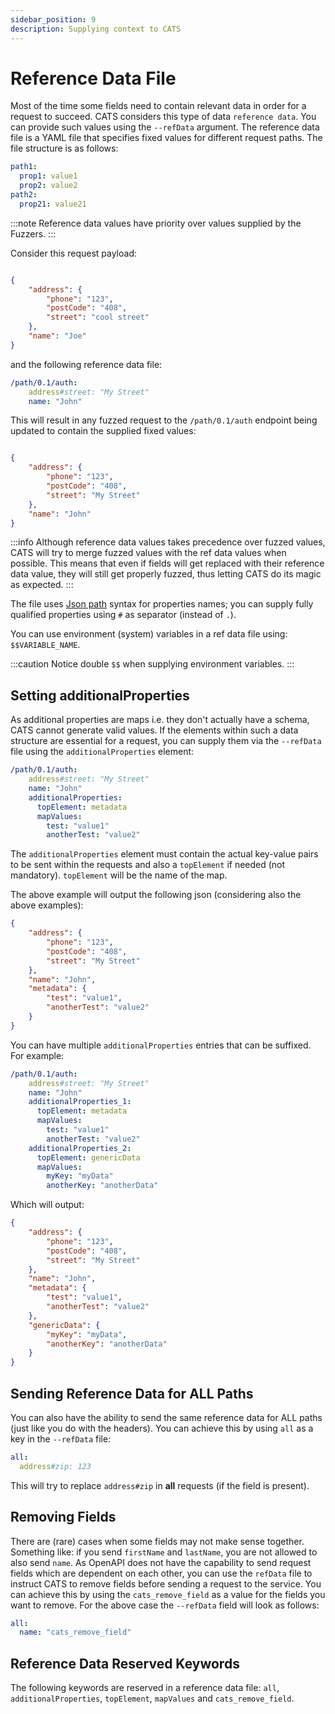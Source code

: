 ```yaml
---
sidebar_position: 9
description: Supplying context to CATS
---
```


# Reference Data File
Most of the time some fields need to contain relevant data in order for a request to succeed. CATS considers this type of data `reference data`. 
You can provide such values using the `--refData` argument. 
The reference data file is a YAML file that specifies fixed values for different request paths. The file structure is as follows:

```yaml
path1:
  prop1: value1
  prop2: value2
path2:
  prop21: value21
```

:::note
Reference data values have priority over values supplied by the Fuzzers.
:::

Consider this request payload:

```json

{
    "address": {
        "phone": "123",
        "postCode": "408",
        "street": "cool street"    
    },
    "name": "Joe"
}

```

and the following reference data file:


```yaml
/path/0.1/auth:
    address#street: "My Street"
    name: "John"
```

This will result in any fuzzed request to the `/path/0.1/auth` endpoint being updated to contain the supplied fixed values:

```json

{
    "address": {
        "phone": "123",
        "postCode": "408",
        "street": "My Street"    
    },
    "name": "John"
}
```

:::info
Although reference data values takes precedence over fuzzed values, CATS will try to merge fuzzed values with the ref data values when possible. 
This means that even if fields will get replaced with their reference data value, they will still get properly fuzzed, thus letting CATS do its magic as expected.
:::

The file uses [Json path](https://github.com/json-path/JsonPath) syntax for properties names; you can supply fully qualified properties using `#` as separator (instead of `.`).

You can use environment (system) variables in a ref data file using: `$$VARIABLE_NAME`.

:::caution
Notice double `$$` when supplying environment variables.
:::

## Setting additionalProperties
As additional properties are maps i.e. they don't actually have a schema, CATS cannot generate valid values. If the elements within such a data structure are essential for a request,
you can supply them via the `--refData` file using the `additionalProperties` element:

```yaml
/path/0.1/auth:
    address#street: "My Street"
    name: "John"
    additionalProperties:
      topElement: metadata
      mapValues:
        test: "value1"
        anotherTest: "value2"
```

The `additionalProperties` element must contain the actual key-value pairs to be sent within the requests and also a `topElement` if needed (not mandatory). `topElement` will be the name of the map.

The above example will output the following json (considering also the above examples):

```json
{
    "address": {
        "phone": "123",
        "postCode": "408",
        "street": "My Street"    
    },
    "name": "John",
    "metadata": {
        "test": "value1",
        "anotherTest": "value2"
    }   
}
```

You can have multiple `additionalProperties` entries that can be suffixed. For example:

```yaml
/path/0.1/auth:
    address#street: "My Street"
    name: "John"
    additionalProperties_1:
      topElement: metadata
      mapValues:
        test: "value1"
        anotherTest: "value2"
    additionalProperties_2:
      topElement: genericData
      mapValues:
        myKey: "myData"
        anotherKey: "anotherData"
```

Which will output:

```json
{
    "address": {
        "phone": "123",
        "postCode": "408",
        "street": "My Street"    
    },
    "name": "John",
    "metadata": {
        "test": "value1",
        "anotherTest": "value2"
    },
    "genericData": {
        "myKey": "myData",
        "anotherKey": "anotherData"
    }
}
```



## Sending Reference Data for ALL Paths
You can also have the ability to send the same reference data for ALL paths (just like you do with the headers). You can achieve this by using `all` as a key in the `--refData` file:

```yaml
all:
  address#zip: 123
```
This will try to replace `address#zip` in **all** requests (if the field is present).

## Removing Fields
There are (rare) cases when some fields may not make sense together. Something like: if you send `firstName` and `lastName`, you are not allowed to also send `name`.
As OpenAPI does not have the capability to send request fields which are dependent on each other, you can use the `refData` file to instruct CATS to remove fields before sending a request to the service.
You can achieve this by using the `cats_remove_field` as a value for the fields you want to remove. For the above case the `--refData` field will look as follows:

```yaml
all:
  name: "cats_remove_field"
```

## Reference Data Reserved Keywords
The following keywords are reserved in a reference data file: `all`, `additionalProperties`, `topElement`, `mapValues` and `cats_remove_field`.
